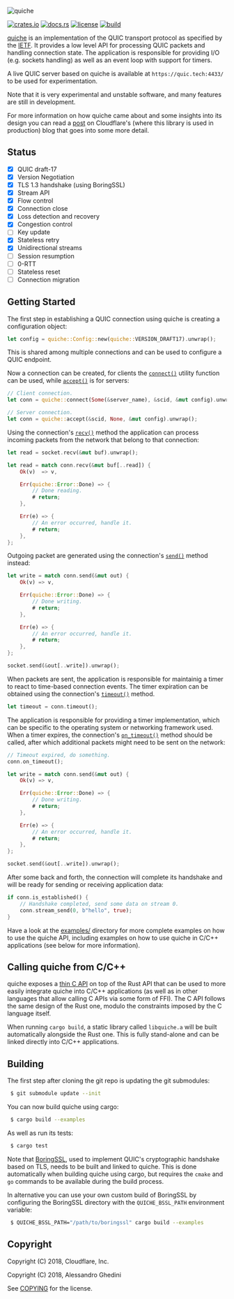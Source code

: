 ![quiche](quiche.svg)

[![crates.io](https://img.shields.io/crates/v/quiche.svg)](https://crates.io/crates/quiche)
[![docs.rs](https://docs.rs/quiche/badge.svg)](https://docs.rs/quiche)
[![license](https://img.shields.io/github/license/cloudflare/quiche.svg)](https://opensource.org/licenses/BSD-2-Clause)
[![build](https://travis-ci.com/cloudflare/quiche.svg?branch=master)](https://travis-ci.com/cloudflare/quiche)

[quiche] is an implementation of the QUIC transport protocol as specified by
the [IETF]. It provides a low level API for processing QUIC packets and
handling connection state. The application is responsible for providing I/O
(e.g. sockets handling) as well as an event loop with support for timers.

A live QUIC server based on quiche is available at ``https://quic.tech:4433/``
to be used for experimentation.

Note that it is very experimental and unstable software, and many features are
still in development.

For more information on how quiche came about and some insights into its design
you can read a [post] on Cloudflare's (where this library is used in production)
blog that goes into some more detail.

[quiche]: https://docs.quic.tech/quiche/
[ietf]: https://quicwg.org/
[post]: https://blog.cloudflare.com/enjoy-a-slice-of-quic-and-rust/

Status
------

* [x] QUIC draft-17
* [x] Version Negotiation
* [x] TLS 1.3 handshake (using BoringSSL)
* [x] Stream API
* [x] Flow control
* [x] Connection close
* [x] Loss detection and recovery
* [x] Congestion control
* [ ] Key update
* [x] Stateless retry
* [x] Unidirectional streams
* [ ] Session resumption
* [ ] 0-RTT
* [ ] Stateless reset
* [ ] Connection migration

Getting Started
---------------

The first step in establishing a QUIC connection using quiche is creating a
configuration object:

```rust
let config = quiche::Config::new(quiche::VERSION_DRAFT17).unwrap();
```

This is shared among multiple connections and can be used to configure a
QUIC endpoint.

Now a connection can be created, for clients the [`connect()`] utility
function can be used, while [`accept()`] is for servers:

```rust
// Client connection.
let conn = quiche::connect(Some(&server_name), &scid, &mut config).unwrap();

// Server connection.
let conn = quiche::accept(&scid, None, &mut config).unwrap();
```

Using the connection's [`recv()`] method the application can process
incoming packets from the network that belong to that connection:

```rust
let read = socket.recv(&mut buf).unwrap();

let read = match conn.recv(&mut buf[..read]) {
    Ok(v)  => v,

    Err(quiche::Error::Done) => {
        // Done reading.
        # return;
    },

    Err(e) => {
        // An error occurred, handle it.
        # return;
    },
};
```

Outgoing packet are generated using the connection's [`send()`] method
instead:

```rust
let write = match conn.send(&mut out) {
    Ok(v) => v,

    Err(quiche::Error::Done) => {
        // Done writing.
        # return;
    },

    Err(e) => {
        // An error occurred, handle it.
        # return;
    },
};

socket.send(&out[..write]).unwrap();
```

When packets are sent, the application is responsible for maintainig a timer
to react to time-based connection events. The timer expiration can be
obtained using the connection's [`timeout()`] method.

```rust
let timeout = conn.timeout();
```

The application is responsible for providing a timer implementation, which
can be specific to the operating system or networking framework used. When
a timer expires, the connection's [`on_timeout()`] method should be called,
after which additional packets might need to be sent on the network:

```rust
// Timeout expired, do something.
conn.on_timeout();

let write = match conn.send(&mut out) {
    Ok(v) => v,

    Err(quiche::Error::Done) => {
        // Done writing.
        # return;
    },

    Err(e) => {
        // An error occurred, handle it.
        # return;
    },
};

socket.send(&out[..write]).unwrap();
```

After some back and forth, the connection will complete its handshake and
will be ready for sending or receiving application data:

```rust
if conn.is_established() {
    // Handshake completed, send some data on stream 0.
    conn.stream_send(0, b"hello", true);
}
```

[`connect()`]: https://docs.quic.tech/quiche/fn.connect.html
[`accept()`]: https://docs.quic.tech/quiche/fn.accept.html
[`recv()`]: https://docs.quic.tech/quiche/struct.Connection.html#method.recv
[`send()`]: https://docs.quic.tech/quiche/struct.Connection.html#method.send
[`timeout()`]: https://docs.quic.tech/quiche/struct.Connection.html#method.timeout
[`on_timeout()`]: https://docs.quic.tech/quiche/struct.Connection.html#method.on_timeout

Have a look at the [examples/] directory for more complete examples on how to use
the quiche API, including examples on how to use quiche in C/C++ applications
(see below for more information).

[examples/]: examples/

Calling quiche from C/C++
-------------------------

quiche exposes a [thin C API] on top of the Rust API that can be used to more
easily integrate quiche into C/C++ applications (as well as in other languages
that allow calling C APIs via some form of FFI). The C API follows the same
design of the Rust one, modulo the constraints imposed by the C language itself.

When running ``cargo build``, a static library called ``libquiche.a`` will be
built automatically alongside the Rust one. This is fully stand-alone and can
be linked directly into C/C++ applications.

[thin C API]: https://github.com/cloudflare/quiche/blob/master/include/quiche.h

Building
--------

The first step after cloning the git repo is updating the git submodules:

```bash
 $ git submodule update --init
```

You can now build quiche using cargo:

```bash
 $ cargo build --examples
```

As well as run its tests:

```bash
 $ cargo test
```

Note that [BoringSSL], used to implement QUIC's cryptographic handshake based on
TLS, needs to be built and linked to quiche. This is done automatically when
building quiche using cargo, but requires the `cmake` and `go` commands to be
available during the build process.

In alternative you can use your own custom build of BoringSSL by configuring
the BoringSSL directory with the ``QUICHE_BSSL_PATH`` environment variable:

```bash
 $ QUICHE_BSSL_PATH="/path/to/boringssl" cargo build --examples
```

[BoringSSL]: https://boringssl.googlesource.com/boringssl/

Copyright
---------

Copyright (C) 2018, Cloudflare, Inc.

Copyright (C) 2018, Alessandro Ghedini

See [COPYING] for the license.

[COPYING]: https://github.com/cloudflare/quiche/tree/master/COPYING

